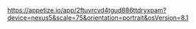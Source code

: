 https://appetize.io/app/2ftuvrcvd4tgud886ttdryxpam?device=nexus5&scale=75&orientation=portrait&osVersion=8.1
